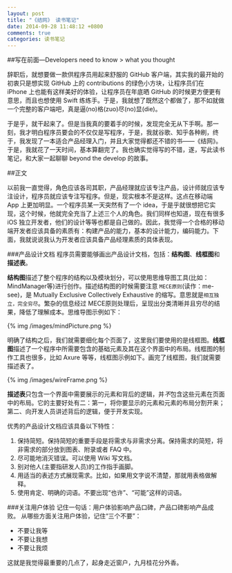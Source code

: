 ```yaml
---
layout: post
title: "《结网》 读书笔记"
date: 2014-09-28 11:48:12 +0800
comments: true
categories: 读书笔记
---
```


##写在前面—Developers need to know > what you thought

辞职后，就想要做一款供程序员用起来舒服的 GitHub 客户端，其实我的最开始的初衷只是想实现 GitHub 上的 contributions 的绿色小方块，让程序员们在 iPhone 上也能有这样美好的体验，让程序员在年底晒 GitHub 的时候更方便更有意思，而且也想使用 Swift 练练手。于是，我就想了既然这个都做了，那不如就做一个完整的客户端吧，真是逼(no)格(zuo)尽(no)显(die)。

于是乎，就干起来了。但是当我真的要着手的时候，发现完全无从下手啊。那一刻，我才明白程序员要会的不仅仅是写程序，于是，我就谷歌、知乎各种刷，终于，我发现了一本适合产品经理入门，并且大家觉得都还不错的书——《结网》。于是，我就花了一天时间，基本算翻完了。我也确实觉得写的不错，遂，写此读书笔记，和大家一起聊聊 beyond the develop 的故事。

##正文

以前我一直觉得，角色应该各司其职，产品经理就应该专注产品，设计师就应该专注设计，程序员就应该专注写程序。但是，现实根本不是这样。这点在移动端 App 上更加明显。一个程序员某一天突然有了一个 idea，于是乎就很想把它实现，这个时候，他就完全充当了上述三个人的角色。我们同样也知道，现在有很多 iOS 独立开发者，他们的设计等等也都是自己做的。因此，我觉得一个合格的移动端开发者应该具备的素质有：构建产品的能力，基本的设计能力，编码能力。下面，我就说说我认为开发者应该具备产品经理素质的具体表现。


###产品设计文档
程序员需要能够画出产品设计文档，包括：**结构图**、**线框图**和**描述表**。

**结构图**描述了整个程序的结构以及模块划分，可以使用思维导图工具(比如：MindManager等)进行创作。描述结构图的时候需要注意 `MECE原则`(读作：me-see)，是 Mutually Exclusive Collectively Exhaustive 的缩写。意思就是`相互独立，完全穷尽`。繁杂的信息经过 MECE原则处理后，呈现出分类清晰并且穷尽的结果，降低了理解成本。思维导图示例如下：


{% img /images/mindPicture.png %}

明确了结构之后，我们就需要细化每个页面了，这里我们要使用的是线框图。**线框图**描述了一个程序中所需要包含的基础元素及其在这个界面中的布局。线框图的制作工具也很多，比如 Axure 等等，线框图示例如下。画完了线框图，我们就需要描述表了。

{% img /images/wireFrame.png %}

**描述表**只包含一个界面中需要展示的元素和背后的逻辑，并*不*包含这些元素在页面中的布局。它的主要好处有二：第一，将你要显示的元素和元素的布局分割开来；第二、向开发人员讲述背后的逻辑，便于开发实现。

优秀的产品设计文档应该具备以下特性：

1. 保持简短。保持简短的重要手段是将需求与非需求分离。保持需求的简短，将非需求的部分放到图表、附录或者 FAQ 中。
2. 尽可能地消灭错误。可以使用 Wiki 写文档。
3. 别对他人(主要指研发人员)的工作指手画脚。
4. 用适当的表述方式展现需求。比如，如果用文字说不清楚，那就用表格做解释。
5. 使用肯定、明确的词语。不要出现“也许”、“可能”这样的词语。


###关注用户体验
记住一句话：用户体验影响产品口碑，产品口碑影响产品成败。
从哪些方面关注用户体验，记住“三个不要”：

* 不要让我等
* 不要让我想
* 不要让我烦

这就是我觉得最重要的几点了，起身走近窗户，九月桂花分外香。